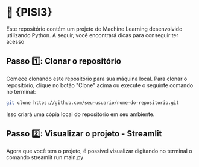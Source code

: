 # 🚀 {PISI3}

Este repositório contém um projeto de Machine Learning desenvolvido utilizando Python. A seguir, você encontrará dicas para conseguir ter acesso


## Passo 1️⃣: Clonar o repositório

Comece clonando este repositório para sua máquina local. Para clonar o repositório, clique no botão "Clone" acima ou execute o seguinte comando no terminal:

```bash
git clone https://github.com/seu-usuario/nome-do-repositorio.git
```

Isso criará uma cópia local do repositório em seu ambiente.


## Passo 2️⃣: Visualizar o projeto - Streamlit

Agora que você tem o projeto, é possível visualizar digitando no terminal o comando streamlit run main.py

